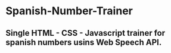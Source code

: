 # Spanish-Number-Trainer

## Single HTML - CSS - Javascript trainer for spanish numbers usins Web Speech API.
